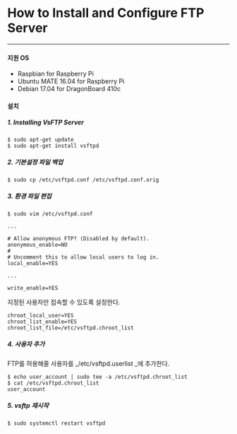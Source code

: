 # How to Install and Configure FTP Server
---

#### 지원 OS
- Raspbian for Raspberry Pi
- Ubuntu MATE 16.04 for Raspberry Pi
- Debian 17.04 for DragonBoard 410c

#### 설치
##### 1. Installing VsFTP Server 
```
$ sudo apt-get update
$ sudo apt-get install vsftpd
```
##### 2. 기본설정 파일 백업
```
$ sudo cp /etc/vsftpd.conf /etc/vsftpd.conf.orig
```

##### 3. 환경 파일 편집
 
```
$ sudo vim /etc/vsftpd.conf
```

```
...

# Allow anonymous FTP? (Disabled by default).
anonymous_enable=NO
#
# Uncomment this to allow local users to log in.
local_enable=YES

...

write_enable=YES
```

지정된 사용자만 접속할 수 있도록 설정한다.
```
chroot_local_user=YES
chroot_list_enable=YES
chroot_list_file=/etc/vsftpd.chroot_list
```

##### 4. 사용자 추가
FTP를 허용해줄 사용자를 _/etc/vsftpd.userlist _에 추가한다.
```
$ echo user_account | sudo tee -a /etc/vsftpd.chroot_list
$ cat /etc/vsftpd.chroot_list
user_account
```

##### 5. vsftp 재시작
```
$ sudo systemctl restart vsftpd
```



